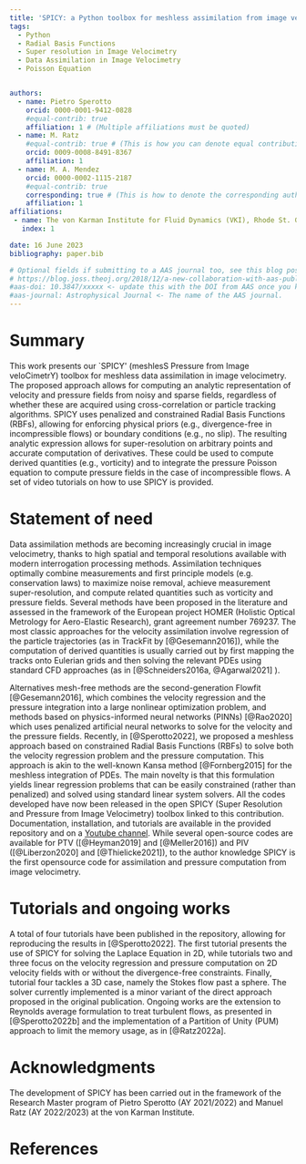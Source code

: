 ```yaml
---
title: 'SPICY: a Python toolbox for meshless assimilation from image velocimetry using radial basis functions'
tags:
  - Python 
  - Radial Basis Functions
  - Super resolution in Image Velocimetry
  - Data Assimilation in Image Velocimetry
  - Poisson Equation


authors:
  - name: Pietro Sperotto
    orcid: 0000-0001-9412-0828
    #equal-contrib: true
    affiliation: 1 # (Multiple affiliations must be quoted)
  - name: M. Ratz
    #equal-contrib: true # (This is how you can denote equal contributions between multiple authors)
    orcid: 0009-0008-8491-8367
    affiliation: 1
  - name: M. A. Mendez
    orcid: 0000-0002-1115-2187
    #equal-contrib: true
    corresponding: true # (This is how to denote the corresponding author)
    affiliation: 1
affiliations:
 - name: The von Karman Institute for Fluid Dynamics (VKI), Rhode St. Genese, 1640, Belgium
   index: 1

date: 16 June 2023
bibliography: paper.bib

# Optional fields if submitting to a AAS journal too, see this blog post:
# https://blog.joss.theoj.org/2018/12/a-new-collaboration-with-aas-publishing
#aas-doi: 10.3847/xxxxx <- update this with the DOI from AAS once you know it.
#aas-journal: Astrophysical Journal <- The name of the AAS journal.
---
```


# Summary

This work presents our `SPICY' (meshlesS Pressure from Image veloCimetrY) toolbox for meshless data assimilation in image velocimetry. The proposed approach allows for computing an analytic representation of velocity and pressure fields from noisy and sparse fields, regardless of whether these are acquired using cross-correlation or particle tracking algorithms. SPICY uses penalized and constrained Radial Basis Functions (RBFs), allowing for enforcing physical priors (e.g., divergence-free in incompressible flows) or boundary conditions (e.g., no slip). The resulting analytic expression allows for super-resolution on arbitrary points and accurate computation of derivatives. These could be used to compute derived quantities (e.g., vorticity) and to integrate the pressure Poisson equation to compute pressure fields in the case of incompressible flows.
A set of video tutorials on how to use SPICY is provided.

# Statement of need

Data assimilation methods are becoming increasingly crucial in image velocimetry, thanks to high spatial and temporal resolutions available with modern interrogation processing methods. Assimilation techniques optimally combine measurements and first principle models (e.g. conservation laws) to maximize noise removal, achieve measurement super-resolution, and compute related quantities such as vorticity and pressure fields. Several methods have been proposed in the literature and assessed in the framework of the European project HOMER (Holistic Optical Metrology for Aero-Elastic Research), grant agreement number 769237. The most classic approaches for the velocity assimilation involve regression of the particle trajectories (as in TrackFit by [@Gesemann2016]), while the computation of derived quantities is usually carried out by first mapping the tracks onto Eulerian grids and then solving the relevant PDEs using standard CFD approaches (as in [@Schneiders2016a, @Agarwal2021] ).  

Alternatives mesh-free methods are the second-generation Flowfit [@Gesemann2016], which combines the velocity regression and the pressure integration into a large nonlinear optimization problem, and methods based on physics-informed neural networks (PINNs) [@Rao2020] which uses penalized artificial neural networks to solve for the velocity and the pressure fields. 
Recently, in [@Sperotto2022], we proposed a meshless approach based on constrained Radial Basis Functions (RBFs) to solve both the velocity regression problem and the pressure computation. This approach is akin to the well-known Kansa method [@Fornberg2015] for the meshless integration of PDEs. The main novelty is that this formulation yields linear regression problems that can be easily constrained (rather than penalized) and solved using standard linear system solvers. All the codes developed have now been released in the open SPICY (Super Resolution and Pressure from Image Velocimetry) toolbox linked to this contribution. Documentation, installation, and tutorials are available in the provided repository and on a [Youtube channel](https://youtu.be/VYeiip_mEtg). While several open-source codes are available for PTV ([@Heyman2019] and [@Meller2016]) and PIV ([@Liberzon2020] and [@Thielicke2021]), to the author knowledge SPICY is the first opensource code for assimilation and pressure computation from image velocimetry.

# Tutorials and ongoing works

A total of four tutorials have been published in the repository, allowing for reproducing the results in [@Sperotto2022]. The first tutorial presents the use of SPICY for solving the Laplace Equation in 2D, while tutorials two and three focus on the velocity regression and pressure computation on 2D velocity fields with or without the divergence-free constraints. Finally, tutorial four tackles a 3D case, namely the Stokes flow past a sphere. The solver currently implemented is a minor variant of the direct approach proposed in the original publication. Ongoing works are the extension to Reynolds average formulation to treat turbulent flows, as presented in [@Sperotto2022b] and the implementation of a Partition of Unity (PUM) approach to limit the memory usage, as in [@Ratz2022a]. 


# Acknowledgments
The development of SPICY has been carried out in the framework of the Research Master program of Pietro Sperotto (AY 2021/2022) and Manuel Ratz (AY 2022/2023) at the von Karman Institute. 

# References
